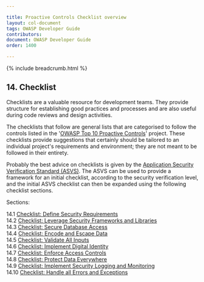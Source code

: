 ```yaml
---

title: Proactive Controls Checklist overview
layout: col-document
tags: OWASP Developer Guide
contributors:
document: OWASP Developer Guide
order: 1400

---
```


{% include breadcrumb.html %}

## 14. Checklist

Checklists are a valuable resource for development teams.
They provide structure for establishing good practices and processes
and are also useful during code reviews and design activities.

The checklists that follow are general lists that are categorised to follow the controls listed in the
'[OWASP Top 10 Proactive Controls][proactive10]' project.
These checklists provide suggestions that certainly should be tailored to
an individual project's requirements and environment; they are not meant to be followed in their entirety.

Probably the best advice on checklists is given by the [Application Security Verification Standard (ASVS)][asvs].
The ASVS can be used to provide a framework for an initial checklist, according to the security verification level,
and the initial ASVS checklist can then be expanded using the following checklist sections.

Sections:

14.1 [Checklist: Define Security Requirements](01-define-security-requirements.md)  
14.2 [Checklist: Leverage Security Frameworks and Libraries](02-frameworks-libraries.md)  
14.3 [Checklist: Secure Database Access](03-secure-database-access.md)  
14.4 [Checklist: Encode and Escape Data](04-encode-escape-data.md)  
14.5 [Checklist: Validate All Inputs](05-validate-inputs.md)  
14.6 [Checklist: Implement Digital Identity](06-digital-identity.md)  
14.7 [Checklist: Enforce Access Controls](07-access-controls.md)  
14.8 [Checklist: Protect Data Everywhere](08-protect-data.md)  
14.9 [Checklist: Implement Security Logging and Monitoring](09-logging-monitoring.md)  
14.10 [Checklist: Handle all Errors and Exceptions](10-handle-errors-exceptions.md)  

[asvs]: https://owasp.org/www-project-application-security-verification-standard/
[proactive10]: https://owasp.org/www-project-proactive-controls/
